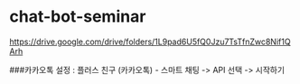 # chat-bot-seminar


https://drive.google.com/drive/folders/1L9pad6U5fQ0Jzu7TsTfnZwc8Nif1QArh

###카카오톡 설정 : 플러스 친구 (카카오톡) - 스마트 채팅 -> API 선택 -> 시작하기
